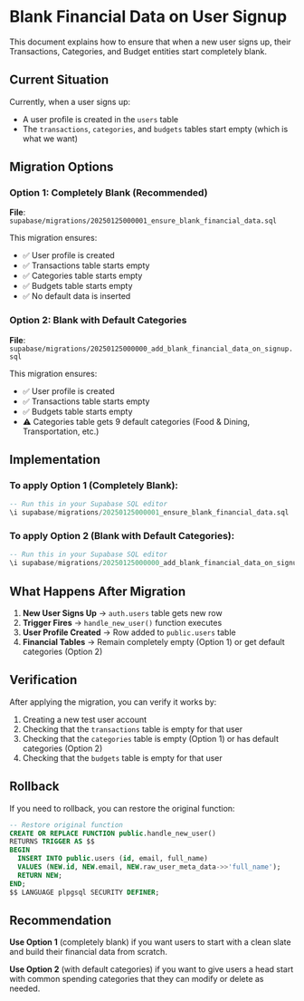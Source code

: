 # Blank Financial Data on User Signup

This document explains how to ensure that when a new user signs up, their Transactions, Categories, and Budget entities start completely blank.

## Current Situation

Currently, when a user signs up:
- A user profile is created in the `users` table
- The `transactions`, `categories`, and `budgets` tables start empty (which is what we want)

## Migration Options

### Option 1: Completely Blank (Recommended)
**File**: `supabase/migrations/20250125000001_ensure_blank_financial_data.sql`

This migration ensures:
- ✅ User profile is created
- ✅ Transactions table starts empty
- ✅ Categories table starts empty  
- ✅ Budgets table starts empty
- ✅ No default data is inserted

### Option 2: Blank with Default Categories
**File**: `supabase/migrations/20250125000000_add_blank_financial_data_on_signup.sql`

This migration ensures:
- ✅ User profile is created
- ✅ Transactions table starts empty
- ✅ Budgets table starts empty
- ⚠️ Categories table gets 9 default categories (Food & Dining, Transportation, etc.)

## Implementation

### To apply Option 1 (Completely Blank):
```sql
-- Run this in your Supabase SQL editor
\i supabase/migrations/20250125000001_ensure_blank_financial_data.sql
```

### To apply Option 2 (Blank with Default Categories):
```sql
-- Run this in your Supabase SQL editor
\i supabase/migrations/20250125000000_add_blank_financial_data_on_signup.sql
```

## What Happens After Migration

1. **New User Signs Up** → `auth.users` table gets new row
2. **Trigger Fires** → `handle_new_user()` function executes
3. **User Profile Created** → Row added to `public.users` table
4. **Financial Tables** → Remain completely empty (Option 1) or get default categories (Option 2)

## Verification

After applying the migration, you can verify it works by:

1. Creating a new test user account
2. Checking that the `transactions` table is empty for that user
3. Checking that the `categories` table is empty (Option 1) or has default categories (Option 2)
4. Checking that the `budgets` table is empty for that user

## Rollback

If you need to rollback, you can restore the original function:

```sql
-- Restore original function
CREATE OR REPLACE FUNCTION public.handle_new_user()
RETURNS TRIGGER AS $$
BEGIN
  INSERT INTO public.users (id, email, full_name)
  VALUES (NEW.id, NEW.email, NEW.raw_user_meta_data->>'full_name');
  RETURN NEW;
END;
$$ LANGUAGE plpgsql SECURITY DEFINER;
```

## Recommendation

**Use Option 1** (completely blank) if you want users to start with a clean slate and build their financial data from scratch.

**Use Option 2** (with default categories) if you want to give users a head start with common spending categories that they can modify or delete as needed.
